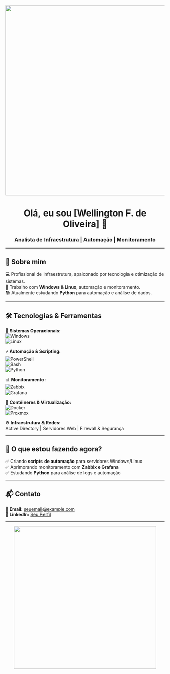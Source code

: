 <div align="center">
  <img src="https://user-images.githubusercontent.com/74038190/225813708-98b745f2-7d22-48cf-9150-083f1b00d6c9.gif" width="600px">
  <h1>Olá, eu sou [Wellington F. de Oliveira] 👋</h1>
  <h3>Analista de Infraestrutura | Automação | Monitoramento</h3>
</div>

---

## 🎯 Sobre mim  
💻 Profissional de infraestrutura, apaixonado por tecnologia e otimização de sistemas.  
🔧 Trabalho com **Windows & Linux**, automação e monitoramento.  
📚 Atualmente estudando **Python** para automação e análise de dados.  

---

## 🛠️ Tecnologias & Ferramentas  

📂 **Sistemas Operacionais:**  
![Windows](https://img.shields.io/badge/-Windows-0078D6?logo=windows&logoColor=white&style=flat)  
![Linux](https://img.shields.io/badge/-Linux-FCC624?logo=linux&logoColor=black&style=flat)  

⚡ **Automação & Scripting:**  
![PowerShell](https://img.shields.io/badge/-PowerShell-5391FE?logo=powershell&logoColor=white&style=flat)  
![Bash](https://img.shields.io/badge/-Bash-4EAA25?logo=gnu-bash&logoColor=white&style=flat)  
![Python](https://img.shields.io/badge/-Python-3776AB?logo=python&logoColor=white&style=flat)  

📊 **Monitoramento:**  
![Zabbix](https://img.shields.io/badge/-Zabbix-BE2E1A?logo=zabbix&logoColor=white&style=flat)  
![Grafana](https://img.shields.io/badge/-Grafana-F46800?logo=grafana&logoColor=white&style=flat)  

🐳 **Contêineres & Virtualização:**  
![Docker](https://img.shields.io/badge/-Docker-2496ED?logo=docker&logoColor=white&style=flat)  
![Proxmox](https://img.shields.io/badge/Proxmox-E57000?&style=plastic&logo=Proxmox&logoColor=white)  

⚙️ **Infraestrutura & Redes:**  
Active Directory | Servidores Web | Firewall & Segurança  

---

## 🚀 O que estou fazendo agora?  

✅ Criando **scripts de automação** para servidores Windows/Linux  
✅ Aprimorando monitoramento com **Zabbix e Grafana**  
✅ Estudando **Python** para análise de logs e automação  

---

## 📬 Contato  

📧 **Email:** [seuemail@example.com](mailto:seuemail@example.com)  
💼 **LinkedIn:** [Seu Perfil](https://linkedin.com/in/seuperfil)  

---

<div align="center">
  <img src="https://github-readme-stats.vercel.app/api?username=seuusuario&show_icons=true&theme=dracula" width="450px">
</div>


<!--
**wellingt0n-0liveira/wellingt0n-0liveira** is a ✨ _special_ ✨ repository because its `README.md` (this file) appears on your GitHub profile.

Here are some ideas to get you started:

- 🔭 I’m currently working on ...
- 🌱 I’m currently learning ...
- 👯 I’m looking to collaborate on ...
- 🤔 I’m looking for help with ...
- 💬 Ask me about ...
- 📫 How to reach me: ...
- 😄 Pronouns: ...
- ⚡ Fun fact: ...
-->
